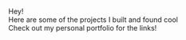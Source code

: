 Hey! <br>
Here are some of the projects I built and found cool<br>
Check out my personal portfolio for the links!
